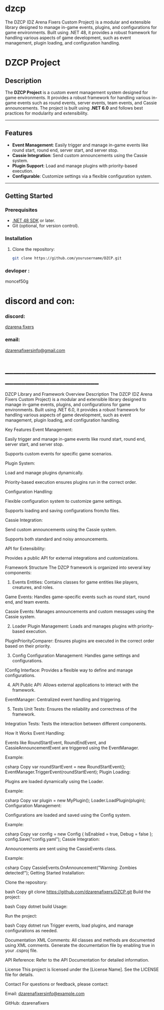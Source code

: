 # dzcp
The DZCP (DZ Arena Fixers Custom Project) is a modular and extensible library designed to manage in-game events, plugins, and configurations for game environments. Built using .NET 48, it provides a robust framework for handling various aspects of game development, such as event management, plugin loading, and configuration handling.
# DZCP Project

## Description
The **DZCP Project** is a custom event management system designed for game environments. It provides a robust framework for handling various in-game events such as round events, server events, team events, and Cassie announcements. The project is built using **.NET 6.0** and follows best practices for modularity and extensibility.

---

## Features
- **Event Management**: Easily trigger and manage in-game events like round start, round end, server start, and server stop.
- **Cassie Integration**: Send custom announcements using the Cassie system.
- **Plugin Support**: Load and manage plugins with priority-based execution.
- **Configurable**: Customize settings via a flexible configuration system.

---

## Getting Started

### Prerequisites
- [.NET 48 SDK](https://dotnet.microsoft.com/download/dotnet/4.8) or later.
- Git (optional, for version control).

### Installation
1. Clone the repository:
   ```bash
   git clone https://github.com/yourusername/DZCP.git
   
### devloper :
moncef50g
#  discord and con:
### discord:
[dzarena fixers](https://discord.gg/F9GCpMXMpQ)
### email:
dzarenafixersinfo@gmail.com

# ____________________________________________________________
DZCP Library and Framework Overview
Description
The DZCP (DZ Arena Fixers Custom Project) is a modular and extensible library designed to manage in-game events, plugins, and configurations for game environments. Built using .NET 6.0, it provides a robust framework for handling various aspects of game development, such as event management, plugin loading, and configuration handling.

Key Features
Event Management:

Easily trigger and manage in-game events like round start, round end, server start, and server stop.

Supports custom events for specific game scenarios.

Plugin System:

Load and manage plugins dynamically.

Priority-based execution ensures plugins run in the correct order.

Configuration Handling:

Flexible configuration system to customize game settings.

Supports loading and saving configurations from/to files.

Cassie Integration:

Send custom announcements using the Cassie system.

Supports both standard and noisy announcements.

API for Extensibility:

Provides a public API for external integrations and customizations.

Framework Structure
The DZCP framework is organized into several key components:

1. Events
Entities: Contains classes for game entities like players, creatures, and roles.

Game Events: Handles game-specific events such as round start, round end, and team events.

Cassie Events: Manages announcements and custom messages using the Cassie system.

2. Loader
Plugin Management: Loads and manages plugins with priority-based execution.

PluginPriorityComparer: Ensures plugins are executed in the correct order based on their priority.

3. Config
Configuration Management: Handles game settings and configurations.

IConfig Interface: Provides a flexible way to define and manage configurations.

4. API
Public API: Allows external applications to interact with the framework.

EventManager: Centralized event handling and triggering.

5. Tests
Unit Tests: Ensures the reliability and correctness of the framework.

Integration Tests: Tests the interaction between different components.

How It Works
Event Handling:

Events like RoundStartEvent, RoundEndEvent, and CassieAnnouncementEvent are triggered using the EventManager.

Example:

csharp
Copy
var roundStartEvent = new RoundStartEvent();
EventManager.TriggerEvent(roundStartEvent);
Plugin Loading:

Plugins are loaded dynamically using the Loader.

Example:

csharp
Copy
var plugin = new MyPlugin();
Loader.LoadPlugin(plugin);
Configuration Management:

Configurations are loaded and saved using the Config system.

Example:

csharp
Copy
var config = new Config { IsEnabled = true, Debug = false };
config.Save("config.yaml");
Cassie Integration:

Announcements are sent using the CassieEvents class.

Example:

csharp
Copy
CassieEvents.OnAnnouncement("Warning: Zombies detected!");
Getting Started
Installation:

Clone the repository:

bash
Copy
git clone https://github.com/dzarenafixers/DZCP.git
Build the project:

bash
Copy
dotnet build
Usage:

Run the project:

bash
Copy
dotnet run
Trigger events, load plugins, and manage configurations as needed.

Documentation
XML Comments: All classes and methods are documented using XML comments. Generate the documentation file by enabling <GenerateDocumentationFile>true</GenerateDocumentationFile> in your .csproj file.

API Reference: Refer to the API Documentation for detailed information.

License
This project is licensed under the [License Name]. See the LICENSE file for details.

Contact
For questions or feedback, please contact:

Email: dzarenafixersinfo@example.com

GitHub: dzarenafixers

 
